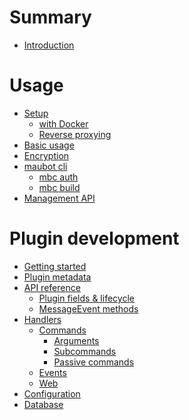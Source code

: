 # Summary
- [Introduction](./index.md)

# Usage
- [Setup](./usage/setup/index.md)
  - [with Docker](./usage/setup/docker.md)
  - [Reverse proxying](./usage/setup/reverse-proxy.md)
- [Basic usage](./usage/basic.md)
- [Encryption](./usage/encryption.md)
- [maubot cli](./usage/cli/index.md)
  - [mbc auth](./usage/cli/auth.md)
  - [mbc build](./usage/cli/build.md)
- [Management API](./management-api.md)

# Plugin development
- [Getting started](./dev/getting-started.md)
- [Plugin metadata](./dev/plugin-metadata.md)
- [API reference](./dev/reference/index.md)
  - [Plugin fields & lifecycle](./dev/reference/plugin-fields-lifecycle.md)
  - [MessageEvent methods](./dev/reference/message-event.md)
- [Handlers](./dev/handlers/index.md)
  - [Commands](./dev/handlers/commands/index.md)
    - [Arguments]()
    - [Subcommands]()
    - [Passive commands]()
  - [Events](./dev/handlers/events.md)
  - [Web](./dev/handlers/web.md)
- [Configuration]()
- [Database]()
